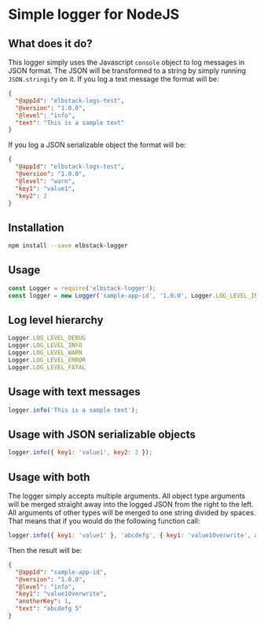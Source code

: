 # Simple logger for NodeJS

## What does it do?

This logger simply uses the Javascript `console` object to log messages in JSON format. The JSON will be transformed to a string by simply running `JSON.stringify` on it. If you log a text message the format will be:

```json
{
  "@appId": "elbstack-logs-test",
  "@version": "1.0.0",
  "@level": "info",
  "text": "This is a sample text"
}
```

If you log a JSON serializable object the format will be:

```json
{
  "@appId": "elbstack-logs-test",
  "@version": "1.0.0",
  "@level": "warn",
  "key1": "value1",
  "key2": 2
}
```

## Installation

```bash
npm install --save elbstack-logger
```

## Usage

```javascript
const Logger = require('elbstack-logger');
const logger = new Logger('sample-app-id', '1.0.0', Logger.LOG_LEVEL_INFO);
```

## Log level hierarchy

```javascript
Logger.LOG_LEVEL_DEBUG
Logger.LOG_LEVEL_INFO
Logger.LOG_LEVEL_WARN
Logger.LOG_LEVEL_ERROR
Logger.LOG_LEVEL_FATAL
```

## Usage with text messages

```javascript
logger.info('This is a sample text');
```

## Usage with JSON serializable objects

```javascript
logger.info({ key1: 'value1', key2: 2 });
```

## Usage with both 

The logger simply accepts multiple arguments. All object type arguments will be merged straight away into the logged JSON from the right to the left. All arguments of other types will be merged to one string divided by spaces. That means that if you would do the following function call:

```js
logger.info({ key1: 'value1' }, 'abcdefg', { key1: 'value1Overwrite', anotherKey: 1 }, 5);
```

Then the result will be:

```json
{
  "@appId": "sample-app-id",
  "@version": "1.0.0",
  "@level": "info",
  "key1": "value1Overwrite",
  "anotherKey": 1,
  "text": "abcdefg 5"
}
```
